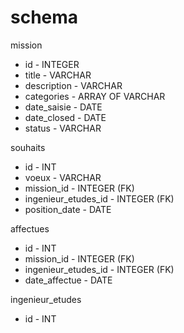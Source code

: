 # schema
mission
* id - INTEGER
* title - VARCHAR
* description - VARCHAR
* categories - ARRAY OF VARCHAR
* date_saisie - DATE
* date_closed - DATE
* status - VARCHAR

souhaits
* id - INT
* voeux - VARCHAR
* mission_id - INTEGER (FK)
* ingenieur_etudes_id - INTEGER (FK)
* position_date - DATE

affectues
* id - INT
* mission_id - INTEGER (FK)
* ingenieur_etudes_id - INTEGER (FK)
* date_affectue - DATE

ingenieur_etudes
* id - INT
